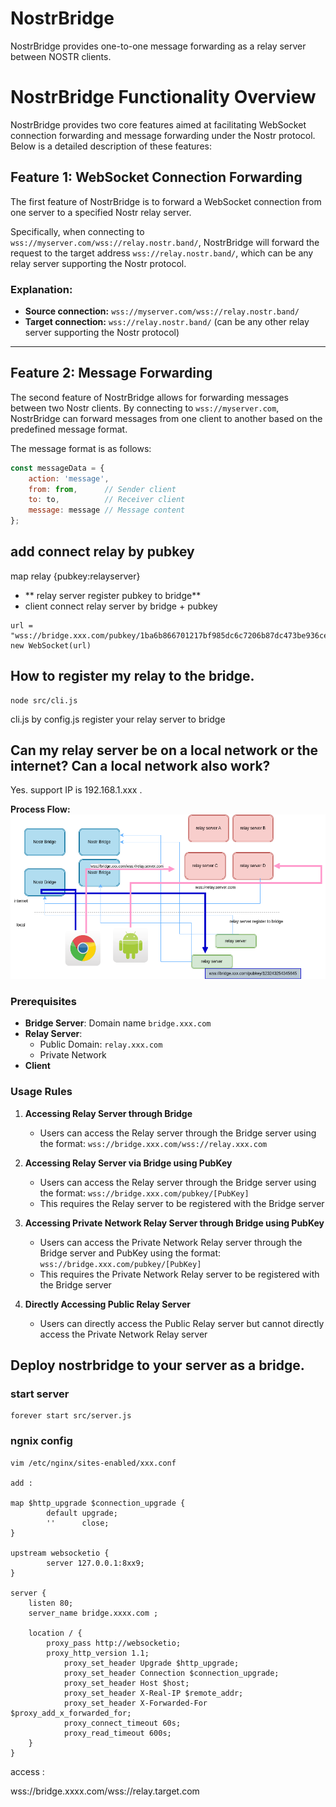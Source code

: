 # NostrBridge
NostrBridge provides one-to-one message forwarding as a relay server between NOSTR clients.

# NostrBridge Functionality Overview

NostrBridge provides two core features aimed at facilitating WebSocket connection forwarding and message forwarding under the Nostr protocol. Below is a detailed description of these features:

## Feature 1: WebSocket Connection Forwarding

The first feature of NostrBridge is to forward a WebSocket connection from one server to a specified Nostr relay server.

Specifically, when connecting to `wss://myserver.com/wss://relay.nostr.band/`, NostrBridge will forward the request to the target address `wss://relay.nostr.band/`, which can be any relay server supporting the Nostr protocol.

### Explanation:
- **Source connection:** `wss://myserver.com/wss://relay.nostr.band/`
- **Target connection:** `wss://relay.nostr.band/` (can be any other relay server supporting the Nostr protocol)

---

## Feature 2: Message Forwarding

The second feature of NostrBridge allows for forwarding messages between two Nostr clients. By connecting to `wss://myserver.com`, NostrBridge can forward messages from one client to another based on the predefined message format.

The message format is as follows:

```javascript
const messageData = {
    action: 'message',
    from: from,      // Sender client
    to: to,          // Receiver client
    message: message // Message content
};
```

## add connect relay by pubkey
map relay {pubkey:relayserver}
- ** relay server register pubkey to bridge**
- client connect relay server by bridge + pubkey

```
url = "wss://bridge.xxx.com/pubkey/1ba6b866701217bf985dc6c7206b87dc473be936cef856cba753a25e6ba1c3a4"
new WebSocket(url)
```

## How to register my relay to the bridge.

```
node src/cli.js
```

cli.js by config.js register your relay server to bridge

## Can my relay server be on a local network or the internet? Can a local network also work?
Yes. support IP is 192.168.1.xxx .

**Process Flow:**
<img src="https://raw.githubusercontent.com/duozhutuan/nostrbridge/master/docs/bridge.drawio.png" alt="drawing" />

### Prerequisites

- **Bridge Server**: Domain name `bridge.xxx.com`
- **Relay Server**:
  - Public Domain: `relay.xxx.com`
  - Private Network 
- **Client**

### Usage Rules

1. **Accessing Relay Server through Bridge**
   - Users can access the Relay server through the Bridge server using the format: `wss://bridge.xxx.com/wss://relay.xxx.com`
   
2. **Accessing Relay Server via Bridge using PubKey**
   - Users can access the Relay server through the Bridge server using the format: `wss://bridge.xxx.com/pubkey/[PubKey]`
   - This requires the Relay server to be registered with the Bridge server

3. **Accessing Private Network Relay Server through Bridge using PubKey**
   - Users can access the Private Network Relay server through the Bridge server and PubKey using the format: `wss://bridge.xxx.com/pubkey/[PubKey]`
   - This requires the Private Network Relay server to be registered with the Bridge server

4. **Directly Accessing Public Relay Server**
   - Users can directly access the Public Relay server but cannot directly access the Private Network Relay server

## Deploy nostrbridge to your server as a bridge.

### start server
```
forever start src/server.js
```

### ngnix config
```
vim /etc/nginx/sites-enabled/xxx.conf 

add :

map $http_upgrade $connection_upgrade {
        default upgrade;
        ''      close;
}

upstream websocketio {
        server 127.0.0.1:8xx9;
}

server {
    listen 80;
    server_name bridge.xxxx.com ;

    location / {
        proxy_pass http://websocketio;
	    proxy_http_version 1.1;
            proxy_set_header Upgrade $http_upgrade;
            proxy_set_header Connection $connection_upgrade;
            proxy_set_header Host $host;
            proxy_set_header X-Real-IP $remote_addr;
            proxy_set_header X-Forwarded-For $proxy_add_x_forwarded_for;
            proxy_connect_timeout 60s;
            proxy_read_timeout 600s;
    }
}

```

access :

wss://bridge.xxxx.com/wss://relay.target.com


